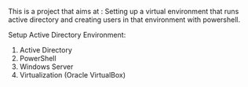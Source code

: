 This is a project that aims at :
Setting up a virtual environment that runs active directory and creating users in that environment with powershell.

Setup Active Directory Environment:
1. Active Directory
2. PowerShell
3. Windows Server
4. Virtualization (Oracle VirtualBox)
